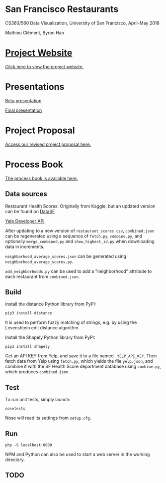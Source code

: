 # San Francisco Restaurants

CS360/560 Data Visualization, University of San Francisco, April-May 2018

Mathieu Clément, Byron Han

# [Project Website](https://tiktaktok.github.io/cs560-restaurants/)

[Click here to view the project website.](https://tiktaktok.github.io/cs560-restaurants/)

# Presentations

[Beta presentation](https://docs.google.com/presentation/d/1NxS61eQGfu1Zmb3gTF91KavABF7uca2-_XEPLIsoZW4/edit?usp=sharing)

[Final presentation](https://docs.google.com/presentation/d/1MVIADc9SRaT4h85XZCvbduUS-VqcRD7T37VBI7T8sKY/edit#slide=id.gc6f919934_0_0)

# Project Proposal

[Access our revised project proposal here.](https://docs.google.com/document/d/17y4hHooTP8ACr6sZglSZy2W8UiNUCoNGoSZit1lAkC4/edit?usp=sharing)

# Process Book

[The process book is available here.](https://docs.google.com/document/d/1w9JR_OSabA8oWZDZj8DoQ95W021aclDNnhPI7d-sEP0/edit?usp=sharing)

## Data sources

Restaurant Health Scores: Originally from Kaggle, but an updated version can be found on [DataSF](https://data.sfgov.org/Health-and-Social-Services/Restaurant-Scores-LIVES-Standard/pyih-qa8i)

[Yelp Developer API](https://www.yelp.com/developers/documentation/v3/business_search)

After updating to a new version of `restaurant_scores.csv`, `combined.json` can be regenerated using a sequence of `fetch.py`, `combine.py`, and optionally `merge_combined.py` and `show_highest_id.py` when downloading data in increments.

`neighborhood_average_scores.json` can be generated using `neighborhood_average_scores.py`.

`add_neighborhoods.py` can be used to add a "neighborhood" attribute to each restaurant from `combined.json`.

## Build

Install the distance Python library from PyPI:

    pip3 install distance

It is used to perform fuzzy matching of strings, e.g. by using the Levenshtein edit distance algorithm.

Install the Shapely Python library from PyPI:

    pip3 install shapely

Get an API KEY from Yelp, and save it to a file named `.YELP_API_KEY`. Then fetch data from Yelp using `fetch.py`, which yields the file `yelp.json`, and combine it with the SF Health Score department database using `combine.py`, which produces `combined.json`.

## Test

To run unit tests, simply launch:

    nosetests

Nose will read its settings from `setup.cfg`.

## Run

    php -S localhost:8000

NPM and Python can also be used to start a web server in the working directory.

## TODO

